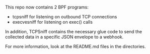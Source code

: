 This repo now contains 2 BPF programs:

 * tcpsniff for listening on outbound TCP connections
 * execvesniff for listening on exec() calls

In addition, TCPSniff contains the necessary glue code to send the collected
data in a specific JSON envelope to a webhook.

For more information, look at the README.md files in the directories.
